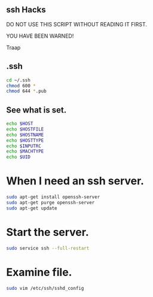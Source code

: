 ## ssh Hacks
DO NOT USE THIS SCRIPT WITHOUT READING IT FIRST.

YOU HAVE BEEN WARNED!

Traap


## .ssh
```bash
cd ~/.ssh
chmod 600 *
chmod 644 *.pub
```

## See what is set.
```bash
echo $HOST
echo $HOSTFILE
echo $HOSTNAME
echo $HOSTTYPE
echo $INPUTRC
echo $MACHTYPE
echo $UID
```

# When I need an ssh server.
```bash
sudo apt-get install openssh-server
sudo apt-get purge openssh-server
sudo apt-get update
```

# Start the server.
```bash
sudo service ssh --full-restart
```

# Examine file.
```bash
sudo vim /etc/ssh/sshd_config
```

